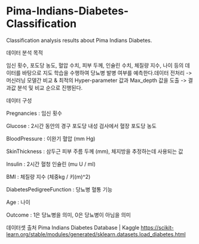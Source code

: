 # Pima-Indians-Diabetes-Classification
Classification analysis results about Pima Indians Diabetes.

데이터 분석 목적

임신 횟수, 포도당 농도, 혈압 수치, 피부 두께, 인슐린 수치, 체질량 지수, 나이 등의 데이터를 바탕으로 지도 학습을 수행하여 당뇨병 발병 여부를 예측한다.데이터 전처리 -> 머신러닝 모델간 비교 & 최적의 Hyper-parameter 값과 Max_depth 값을 도출 -> 결과값 분석 및 비교 순으로 진행된다.  


데이터 구성

Pregnancies : 임신 횟수

Glucose : 2시간 동안의 경구 포도당 내성 검사에서 혈장 포도당 농도

BloodPressure : 이완기 혈압 (mm Hg)

SkinThickness : 삼두근 피부 주름 두께 (mm), 체지방을 추정하는데 사용되는 값

Insulin : 2시간 혈청 인슐린 (mu U / ml)

BMI : 체질량 지수 (체중kg / 키(m)^2)

DiabetesPedigreeFunction : 당뇨병 혈통 기능

Age : 나이

Outcome : 1은 당뇨병을 의미, 0은 당뇨병이 아님을 의미


데이터셋 출처 Pima Indians Diabetes Database | Kaggle https://scikit-learn.org/stable/modules/generated/sklearn.datasets.load_diabetes.html
